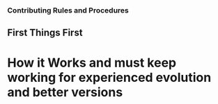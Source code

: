 ###  Contributing Rules and Procedures

## First Things  First

# How it Works and must keep working for experienced evolution and better versions
